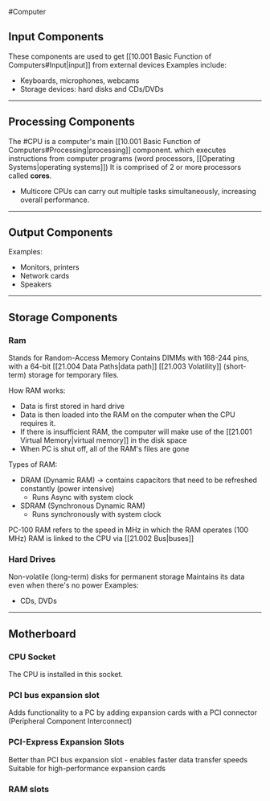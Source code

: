 #Computer
## Input Components
These components are used to get [[10.001 Basic Function of Computers#Input|input]] from external devices
Examples include:
- Keyboards, microphones, webcams
- Storage devices: hard disks and CDs/DVDs
---
## Processing Components
The #CPU is a computer's main [[10.001 Basic Function of Computers#Processing|processing]] component. which executes instructions from computer programs (word processors, [[Operating Systems|operating systems]])
It is comprised of 2 or more processors called **cores**.
- Multicore CPUs can carry out multiple tasks simultaneously, increasing overall performance.
---
## Output Components
Examples:
- Monitors, printers
- Network cards
- Speakers

---
## Storage Components
### Ram
Stands for Random-Access Memory
Contains DIMMs with 168-244 pins, with a 64-bit [[21.004 Data Paths|data path]]
[[21.003 Volatility]] (short-term) storage for temporary files.

How RAM works:
- Data is first stored in hard drive
- Data is then loaded into the RAM on the computer when the CPU requires it.
- If there is insufficient RAM, the computer will make use of the [[21.001 Virtual Memory|virtual memory]] in the disk space
- When PC is shut off, all of the RAM's files are gone

Types of RAM:
- DRAM (Dynamic RAM) -> contains capacitors that need to be refreshed constantly (power intensive)
	- Runs Async with system clock
- SDRAM (Synchronous Dynamic RAM)
	- Runs synchronously with system clock

PC-100 RAM refers to the speed in MHz in which the RAM operates (100 MHz)
RAM is linked to the CPU via [[21.002 Bus|buses]]
### Hard Drives
Non-volatile (long-term) disks for permanent storage
Maintains its data even when there's no power
Examples:
- CDs, DVDs
---
## Motherboard
### CPU Socket
The CPU is installed in this socket.

### PCI bus expansion slot
Adds functionality to a PC by adding expansion cards with a PCI connector (Peripheral Component Interconnect)

### PCI-Express Expansion Slots
Better than PCI bus expansion slot - enables faster data transfer speeds
Suitable for high-performance expansion cards

### RAM slots 


